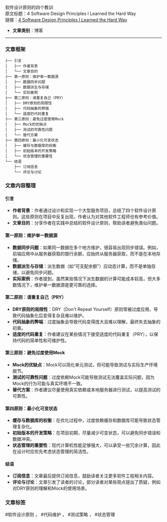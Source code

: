 软件设计原则的四个教训  
  原文标题：4 Software Design Principles I Learned the Hard Way  
  链接：[4 Software Design Principles I Learned the Hard Way](https://read.engineerscodex.com/p/4-software-design-principles-i-learned?utm_source=bonobopress&utm_medium=newsletter&utm_campaign=1800)  

- **文章类别**：博客  

---

### 文章框架
```
├── 引言
│   ├── 作者背景
│   └── 文章目的
├── 第一原则：维护单一数据源
│   ├── 数据同步问题
│   ├── 数据派生与存储
│   └── 实际案例
├── 第二原则：请重复自己（PRY）
│   ├── DRY原则的局限性
│   ├── 代码抽象的弊端
│   └── 适度的代码重复
├── 第三原则：避免过度使用Mock
│   ├── Mock的优缺点
│   ├── 测试的可靠性问题
│   └── 替代方案
├── 第四原则：最小化可变状态
│   ├── 缓存与数据库的权衡
│   ├── 初始版本的开发策略
│   └── 状态管理的重要性
└── 结语
    ├── 订阅信息
    └── 评论与讨论
```

### 文章内容整理

#### 引言
- **作者背景**：作者通过设计和实现一个大型服务项目，总结了四个软件设计原则。这些原则在项目中反复出现，作者认为对其他软件工程师也有参考价值。
- **文章目的**：分享作者在实践中总结的软件设计原则，帮助读者避免类似问题。

#### 第一原则：维护单一数据源
- **数据同步问题**：如果同一数据在多个地方维护，很容易出现同步错误。例如，前端应用中从服务器获取的银行余额，应始终从服务器获取，而不是在本地存储。
- **数据派生与存储**：派生数据（如“可支配余额”）应动态计算，而不是单独存储，以避免同步问题。
- **实际案例**：作者提到，虽然某些情况下派生数据的计算可能成本较高，但大多数情况下，维护单一数据源是更可靠的选择。

#### 第二原则：请重复自己（PRY）
- **DRY原则的局限性**：DRY（Don't Repeat Yourself）原则常被过度应用，导致代码抽象化后变得复杂且难以维护。
- **代码抽象的弊端**：过度抽象会导致代码变得庞大且难以理解，最终失去抽象的初衷。
- **适度的代码重复**：作者建议在某些情况下接受适度的代码重复（PRY），以保持代码的简单性和可维护性。

#### 第三原则：避免过度使用Mock
- **Mock的优缺点**：Mock可以简化单元测试，但可能导致测试与实际生产环境脱节。
- **测试的可靠性问题**：过度依赖Mock可能导致测试无法覆盖实际问题，因为Mock的行为可能与真实环境不一致。
- **替代方案**：作者建议尽量使用真实依赖或本地服务器进行测试，以提高测试的可靠性。

#### 第四原则：最小化可变状态
- **缓存与数据库的权衡**：在优化过程中，过度依赖缓存和数据库可能导致状态管理复杂化。
- **初始版本的开发策略**：在项目初期，尽量减少可变状态，可以避免同步错误和数据冲突。
- **状态管理的重要性**：现代计算机性能足够强大，可以承受一些冗余计算，因此在设计时应优先考虑状态管理的简洁性。

#### 结语
- **订阅信息**：文章最后提供订阅信息，鼓励读者关注更多软件工程相关内容。
- **评论与讨论**：文章引发了读者的讨论，部分读者对某些观点提出了质疑，例如对DRY原则的理解和Mock的使用场景。

### 文章标签
#软件设计原则 ， #代码维护 ， #测试策略 ， #状态管理